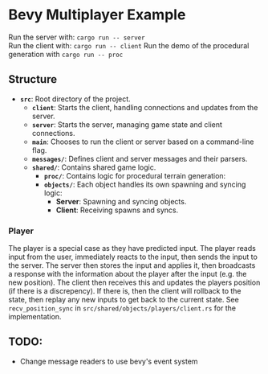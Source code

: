 # Bevy Multiplayer Example
Run the server with: `cargo run -- server`  
Run the client with: `cargo run -- client`
Run the demo of the procedural generation with `cargo run -- proc`


## Structure
- **`src`**: Root directory of the project.
  - **`client`**: Starts the client, handling connections and updates from the server.
  - **`server`**: Starts the server, managing game state and client connections.
  - **`main`**: Chooses to run the client or server based on a command-line flag.
  - **`messages/`**: Defines client and server messages and their parsers.
  - **`shared/`**: Contains shared game logic.
    - **`proc/`**: Contains logic for procedural terrain generation:
    - **`objects/`**: Each object handles its own spawning and syncing logic:
      - **Server**: Spawning and syncing objects.
      - **Client**: Receiving spawns and syncs.

### Player
The player is a special case as they have predicted input. The player reads input
from the user, immediately reacts to the input, then sends the input to the server.
The server then stores the input and applies it, then broadcasts a response with
the information about the player after the input (e.g. the new position). The client
then receives this and updates the players position (if there is a discrepency).
If there is, then the client will rollback to the state, then replay any new inputs
to get back to the current state. See `recv_position_sync` in `src/shared/objects/players/client.rs`
for the implementation.


## TODO:
- Change message readers to use bevy's event system
